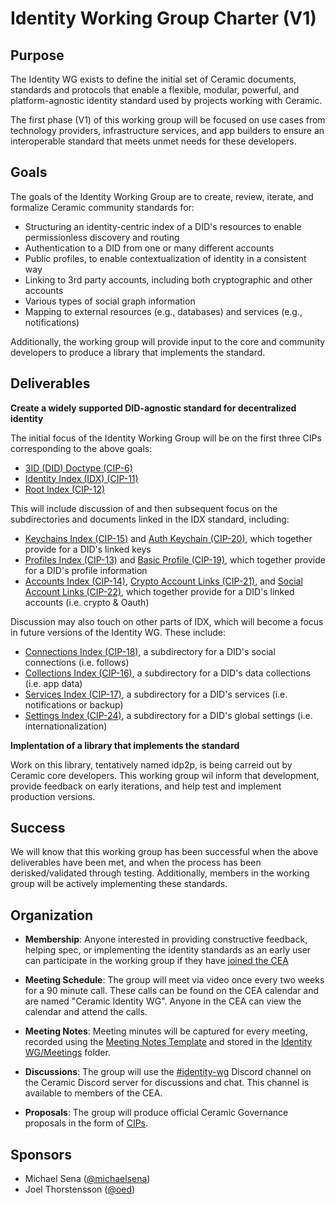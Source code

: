 # Identity Working Group Charter (V1)

## Purpose

The Identity WG exists to define the initial set of Ceramic documents, standards and protocols that enable a flexible, modular, powerful, and platform-agnostic identity standard used by projects working with Ceramic. 

The first phase (V1) of this working group will be focused on  use cases from technology providers, infrastructure services, and app builders to ensure an interoperable standard that meets unmet needs for these developers. 

## Goals

The goals of the Identity Working Group are to create, review, iterate, and formalize Ceramic community standards for:

- Structuring an identity-centric index of a DID's resources to enable permissionless discovery and routing 
- Authentication to a DID from one or many different accounts 
- Public profiles, to enable contextualization of identity in a consistent way
- Linking to 3rd party accounts, including both cryptographic and other accounts 
- Various types of social graph information 
- Mapping to external resources (e.g., databases) and services (e.g., notifications) 

Additionally, the working group will provide input to the core and community developers to produce a library that implements the standard.

## Deliverables

**Create a widely supported DID-agnostic standard for decentralized identity**

The initial focus of the Identity Working Group will be on the first three CIPs corresponding to the above goals: 

- [3ID (DID) Doctype (CIP-6)](https://github.com/ceramicnetwork/CIP/issues/6)
- [Identity Index (IDX) (CIP-11)](https://github.com/ceramicnetwork/CIP/issues/3)
- [Root Index (CIP-12)](https://github.com/ceramicnetwork/CIP/issues/21)

This will  include discussion of and then subsequent focus on the subdirectories and documents linked in the IDX standard, including: 
- [Keychains Index (CIP-15)](https://github.com/ceramicnetwork/CIP/issues/13) and [Auth Keychain (CIP-20)](https://github.com/ceramicnetwork/CIP/issues/33), which together provide for a DID's linked keys
- [Profiles Index (CIP-13)](https://github.com/ceramicnetwork/CIP/issues/12) and [Basic Profile (CIP-19)](https://github.com/ceramicnetwork/CIP/issues/32), which together provide for a DID's profile information
- [Accounts Index (CIP-14)](https://github.com/ceramicnetwork/CIP/issues/14), [Crypto Account Links (CIP-21)](https://github.com/ceramicnetwork/CIP/issues/44), and [Social Account Links (CIP-22)](https://github.com/ceramicnetwork/CIP/issues/43), which together provide for a DID's linked accounts (i.e. crypto & Oauth)

Discussion may also touch on other parts of IDX, which will become a focus in future versions of the Identity WG. These include: 
- [Connections Index (CIP-18)](https://github.com/ceramicnetwork/CIP/issues/17), a subdirectory for a DID's social connections (i.e. follows)
- [Collections Index (CIP-16)](https://github.com/ceramicnetwork/CIP/issues/26), a subdirectory for a DID's data collections (i.e. app data)
- [Services Index (CIP-17)](https://github.com/ceramicnetwork/CIP/issues/19), a subdirectory for a DID's services (i.e. notifications or backup) 
- [Settings Index (CIP-24)](https://github.com/ceramicnetwork/CIP/issues/57), a subdirectory for a DID's global settings (i.e. internationalization) 


**Implentation of a library that implements the standard**

Work on this library, tentatively named idp2p, is being carreid out by Ceramic core developers. This working group wil inform that development, provide feedback on early iterations, and help test and implement production versions. 

## Success

We will know that this working group has been successful when the above deliverables have been met, and when the process has been derisked/validated through testing. Additionally, members in the working group will be actively implementing these standards. 

## Organization

- **Membership**: Anyone interested in providing constructive feedback, helping spec, or implementing the identity standards as an early user can participate in the working group if they have [joined the CEA](https://github.com/ceramicnetwork/CEA#join-the-cea)

- **Meeting Schedule**: The group will meet via video once every two weeks for a 90 minute call. These calls can be found on the CEA calendar and are named "Ceramic Identity WG". Anyone in the CEA can view the calendar and attend the calls.

- **Meeting Notes**: Meeting minutes will be captured for every meeting, recorded using the [Meeting Notes Template](templates/meeting-notes-template.md) and stored in the [Identity WG/Meetings](https://github.com/ceramicnetwork/CEA/tree/identity-wg-charter/working-groups/identity/meetings) folder.

- **Discussions**: The group will use the [#identity-wg](https://discord.gg/sdtGKCN) Discord channel on the Ceramic Discord server for discussions and chat. This channel is available to members of the CEA.

- **Proposals**: The group will produce official Ceramic Governance proposals in the form of [CIPs](http://github.com/ceramicnetwork/cip).


## Sponsors

- Michael Sena ([@michaelsena](http://github.com/michaelsena))
- Joel Thorstensson ([@oed](http://github.com/oed))
